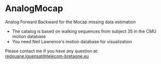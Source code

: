 # AnalogMocap
Analog Forward Backward for the Mocap missing data estimation

* The catalog is based on walking sequences from subject 35 in the CMU motion database
* You need Neil Lawrence's motion database for visualization 

Please contact me if you have any question at:
redouane.lguensat@telecom-bretagne.eu
